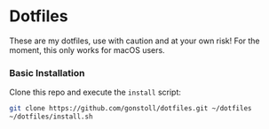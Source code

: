 # Dotfiles

These are my dotfiles, use with caution and at your own risk! For the moment, this only works for macOS users.

### Basic Installation

Clone this repo and execute the `install` script:

```bash
git clone https://github.com/gonstoll/dotfiles.git ~/dotfiles
~/dotfiles/install.sh
```
